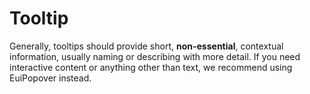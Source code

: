 <EuiPageHeader>
  <EuiPageHeaderSection>
    <EuiTitle @size="l">
      <h1>
        Tooltip
      </h1>
    </EuiTitle>
     <EuiSpacer @size='l' />
<EuiText>
  <p>
Generally, tooltips should provide short, <strong>non-essential</strong>, contextual information, usually naming or describing with more detail. If you need interactive content or anything other than text, we recommend using EuiPopover instead.
  </p>
</EuiText>
  </EuiPageHeaderSection>
</EuiPageHeader>

